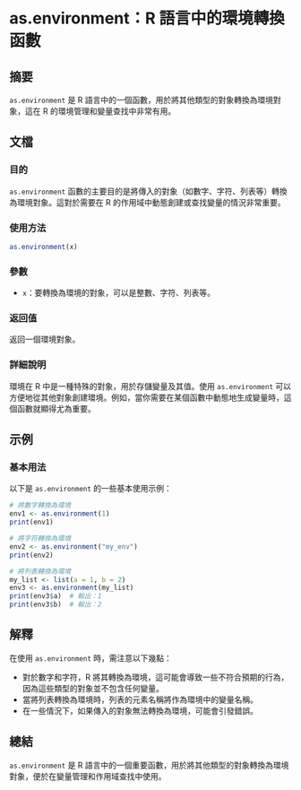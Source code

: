 <!--
Meta Description: # as.environment：R 語言中的環境轉換函數 ## 摘要 `as.environment` 是 R 語言中的一個函數，用於將其他類型的對象轉換為環境對象，這在 R 的環境管理和變量查找中非常有用。 ## 文檔 ### 目的 `as.environment` 函數的主要目的是將傳入的對象...
Meta Keywords: environment, print, env3, 用於將其他類型的對象轉換為環境對象, 列表等
-->

# as.environment：R 語言中的環境轉換函數

## 摘要
`as.environment` 是 R 語言中的一個函數，用於將其他類型的對象轉換為環境對象，這在 R 的環境管理和變量查找中非常有用。

## 文檔
### 目的
`as.environment` 函數的主要目的是將傳入的對象（如數字、字符、列表等）轉換為環境對象。這對於需要在 R 的作用域中動態創建或查找變量的情況非常重要。

### 使用方法
```R
as.environment(x)
```

### 參數
- `x`：要轉換為環境的對象，可以是整數、字符、列表等。

### 返回值
返回一個環境對象。

### 詳細說明
環境在 R 中是一種特殊的對象，用於存儲變量及其值。使用 `as.environment` 可以方便地從其他對象創建環境。例如，當你需要在某個函數中動態地生成變量時，這個函數就顯得尤為重要。

## 示例
### 基本用法
以下是 `as.environment` 的一些基本使用示例：

```R
# 將數字轉換為環境
env1 <- as.environment(1)
print(env1)

# 將字符轉換為環境
env2 <- as.environment("my_env")
print(env2)

# 將列表轉換為環境
my_list <- list(a = 1, b = 2)
env3 <- as.environment(my_list)
print(env3$a)  # 輸出：1
print(env3$b)  # 輸出：2
```

## 解釋
在使用 `as.environment` 時，需注意以下幾點：
- 對於數字和字符，R 將其轉換為環境，這可能會導致一些不符合預期的行為，因為這些類型的對象並不包含任何變量。
- 當將列表轉換為環境時，列表的元素名稱將作為環境中的變量名稱。
- 在一些情況下，如果傳入的對象無法轉換為環境，可能會引發錯誤。

## 總結
`as.environment` 是 R 語言中的一個重要函數，用於將其他類型的對象轉換為環境對象，便於在變量管理和作用域查找中使用。